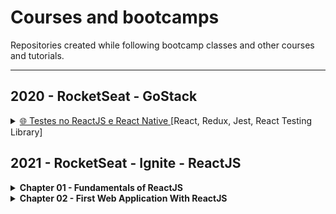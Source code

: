 # Courses and bootcamps

Repositories created while following bootcamp classes and other courses and tutorials.

---

## 2020 - RocketSeat - GoStack

<details>  
  
  <summary><a href="https://github.com/amaralc/testes-no-reactjs-e-react-native">🌐 Testes no ReactJS e React Native </a>[React, Redux, Jest, React Testing Library]   </summary>
  
  Description: Created unit tests for components, actions and reducers using TDD.

</details>


## 2021 - RocketSeat - Ignite - ReactJS

<details>
  <summary>
    <strong>Chapter 01 - Fundamentals of ReactJS</strong>
  </summary>
  
  </br>
  
  <details>    
    <summary>
      <a href="https://github.com/amaralc/2021-ignite-reactjs-I-github-explorer">
        🌐 Create github explorer app
      </a>
      [ReactJS, TypeScript]
    </summary>  
    Description: List github repositories for a given github username.
  </details>
  <details>    
    <summary>
      <a href="https://github.com/amaralc/2021-ignite-reactjs-I-desafio-01-conceitos-do-react">
        🌐 Challenge 01 - React concepts 
      </a>
      [ReactJS, TypeScript]
    </summary>  
    Description: Explore state, props and other concepts.
  </details>
  <details>    
    <summary>
      <a href="https://github.com/amaralc/2021-ignite-reactjs-I-desafio-02-componentizando-a-aplicacao">
        🌐 Challenge 02 - Create application components
      </a>
      [ReactJS, TypeScript]
    </summary>  
    Description: Restructure application and organize components.
  </details>
  
  </br>
    
</details>



<details>
  <summary>
    <strong>Chapter 02 - First Web Application With ReactJS</strong>
  </summary>
  
  </br>
  
  <details>    
    <summary>
      <a href="https://github.com/amaralc/2021-ignite-reactjs-II-dtmoney">
        🌐 Create DTMoney app
      </a>
      [ReactJS, TypeScript]
    </summary>  
    Description: Create app to control personal finances.
  </details>
  <details>    
    <summary>
      <a href="https://github.com/amaralc/2021-ignite-reactjs-II-desafio-01-criando-um-hook-de-carrinho-de-compras">
        🌐 Challenge 01 - Creating a shopping cart hook
      </a>
      [ReactJS, TypeScript]
    </summary>  
    Description: Creating hooks and using React Context API.
  </details> 
  
  </br>
    
</details>

